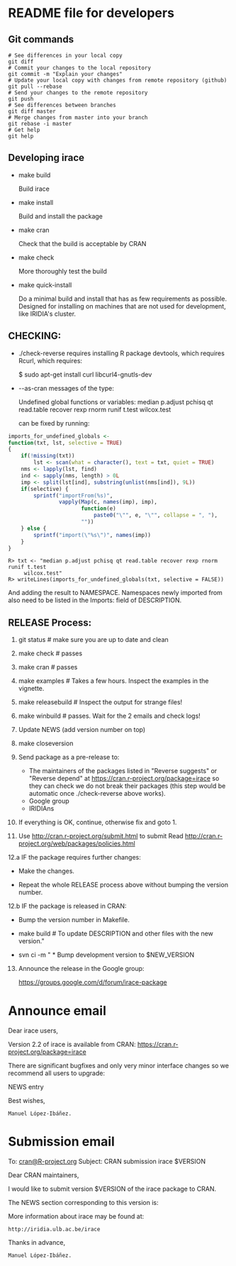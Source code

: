 README file for developers
===========================

Git commands
---------------------
```
# See differences in your local copy
git diff
# Commit your changes to the local repository
git commit -m "Explain your changes"
# Update your local copy with changes from remote repository (github)
git pull --rebase
# Send your changes to the remote repository
git push
# See differences between branches
git diff master
# Merge changes from master into your branch
git rebase -i master
# Get help
git help
```

Developing irace
----------------

* make build

  Build irace

* make install

  Build and install the package
  
* make cran

  Check that the build is acceptable by CRAN

* make check

  More thoroughly test the build

* make quick-install

  Do a minimal build and install that has as few requirements as
  possible. Designed for installing on machines that are not used for
  development, like IRIDIA's cluster.
  
  

CHECKING:
-----------

* ./check-reverse requires installing R package devtools, which
  requires Rcurl, which requires:

  $ sudo apt-get install curl libcurl4-gnutls-dev

* --as-cran messages of the type: 

  Undefined global functions or variables:
     median p.adjust pchisq qt read.table recover rexp rnorm runif t.test
     wilcox.test 

  can be fixed by running:
```R
imports_for_undefined_globals <-
function(txt, lst, selective = TRUE)
{
    if(!missing(txt))
        lst <- scan(what = character(), text = txt, quiet = TRUE)
    nms <- lapply(lst, find)
    ind <- sapply(nms, length) > 0L
    imp <- split(lst[ind], substring(unlist(nms[ind]), 9L))
    if(selective) {
        sprintf("importFrom(%s)",
                vapply(Map(c, names(imp), imp),
                       function(e)
                           paste0("\"", e, "\"", collapse = ", "),
                       ""))
    } else {
        sprintf("import(\"%s\")", names(imp))
    }
} 
```
```
R> txt <- "median p.adjust pchisq qt read.table recover rexp rnorm runif t.test
     wilcox.test" 
R> writeLines(imports_for_undefined_globals(txt, selective = FALSE))
```
And adding the result to NAMESPACE. Namespaces newly imported from also need to
be listed in the Imports: field of DESCRIPTION.


RELEASE Process:
-----------------

1. git status # make sure you are up to date and clean

2. make check # passes

3. make cran  # passes

4. make examples # Takes a few hours. Inspect the examples in the vignette.

5. make releasebuild # Inspect the output for strange files!

6. make winbuild # passes. Wait for the 2 emails and check logs!

7. Update NEWS (add version number on top)

8. make closeversion

9. Send package as a pre-release to:

   * The maintainers of the packages listed in "Reverse suggests" or "Reverse
     depend" at https://cran.r-project.org/package=irace so they can check we
     do not break their packages (this step would be automatic once
     ./check-reverse above works). 
   * Google group
   * IRIDIAns

11. If everything is OK, continue, otherwise fix and goto 1.

11. Use http://cran.r-project.org/submit.html to submit
   Read http://cran.r-project.org/web/packages/policies.html

12.a IF the package requires further changes:

  * Make the changes.

  * Repeat the whole RELEASE process above without bumping the version number.


12.b IF the package is released in CRAN:

  * Bump the version number in Makefile.

  * make build # To update DESCRIPTION and other files with the new version."

  * svn ci -m " * Bump development version to $NEW_VERSION

13. Announce the release in the Google group:

    https://groups.google.com/d/forum/irace-package


Announce email
==============

Dear irace users,

Version 2.2 of irace is available from CRAN:
https://cran.r-project.org/package=irace


There are significant bugfixes and only very minor interface changes so we recommend all users to
upgrade:

NEWS entry

Best wishes,

    Manuel López-Ibáñez.
     



Submission email
================

To: cran@R-project.org
Subject: CRAN submission irace $VERSION

Dear CRAN maintainers,

I would like to submit version $VERSION of the irace package to CRAN.

The NEWS section corresponding to this version is:

More information about irace may be found at:

    http://iridia.ulb.ac.be/irace

Thanks in advance,

    Manuel López-Ibáñez.
